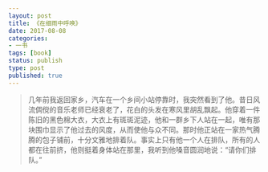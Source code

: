 ```yaml
---
layout: post
title: 《在细雨中呼唤》
date: 2017-08-08
categories:
- 一书
tags: [book]
status: publish
type: post
published: true
---
```


>几年前我返回家乡，汽车在一个乡间小站停靠时，我突然看到了他。昔日风流倜傥的音乐老师已经衰老了，花白的头发在寒风里胡乱飘起。他穿着一件陈旧的黑色棉大衣，大衣上有斑斑泥迹，他和一群乡下人站在一起，唯有那块围巾显示了他过去的风度，从而使他与众不同。那时他正站在一家热气腾腾的包子铺前，十分文雅地排着队。事实上只有他一个人在排队，所有的人都在往前挤，他则挺着身体站在那里，我听到他嗓音圆润地说：“请你们排队。”











